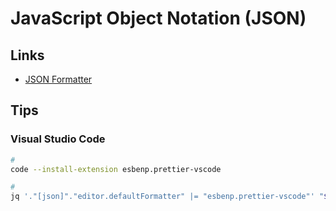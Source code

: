 # JavaScript Object Notation (JSON)

## Links

- [JSON Formatter](https://jsonformatter.org/)

## Tips

### Visual Studio Code

```sh
#
code --install-extension esbenp.prettier-vscode

#
jq '."[json]"."editor.defaultFormatter" |= "esbenp.prettier-vscode"' "$HOME/.config/Code/User/settings.json" | sponge "$HOME/.config/Code/User/settings.json"
```
